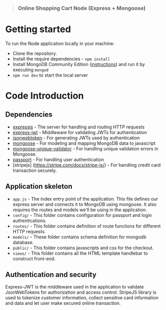 
> ### Online Shopping Cart Node (Express + Mongoose)

# Getting started

To run the Node application locally in your machine: 

- Clone the repository.
- Install the require dependencies - `npm install` 
- Install MongoDB Community Edition ([instructions](https://docs.mongodb.com/manual/installation/#tutorials)) and run it by executing `mongod`
- `npm run dev` to start the local server


# Code Introduction

## Dependencies

- [expressjs](https://github.com/expressjs/express) - The server for handling and routing HTTP requests
- [express-jwt](https://github.com/auth0/express-jwt) - Middleware for validating JWTs for authentication
- [jsonwebtoken](https://github.com/auth0/node-jsonwebtoken) - For generating JWTs used by authentication
- [mongoose](https://github.com/Automattic/mongoose) - For modeling and mapping MongoDB data to javascript 
- [mongoose-unique-validator](https://github.com/blakehaswell/mongoose-unique-validator) - For handling unique validation errors in Mongoose.
- [passport](https://github.com/jaredhanson/passport) - For handling user authentication
- [stripejs] (https://stripe.com/docs/stripe-js/) - For handling credit card transaction securely.

## Application skeleton

- `app.js` - The index entry point of the application. This file defines our express server and connects it to MongoDB using mongoose. It also requires the routes and models we'll be using in the application.
- `config/` - This folder contains configuration for passport and login authentications.
- `routes/` - This folder contains definition of route functions for different HTTP requests.
- `models/` - These folder contains schema definition for mongodb database.
- `public/` - This folder contains  javascripts and css for the checkout.
- `views/`  - This folder contains all the HTML template handlebar to construct front-end.

## Authentication and security

Express-JWT is the middleware used in the application to validate JsonWebTokens for authorization and access control.
StripeJS library is used to tokenize customer information, collect sensitive card information and data and let user make secured online transaction. 

<br />

